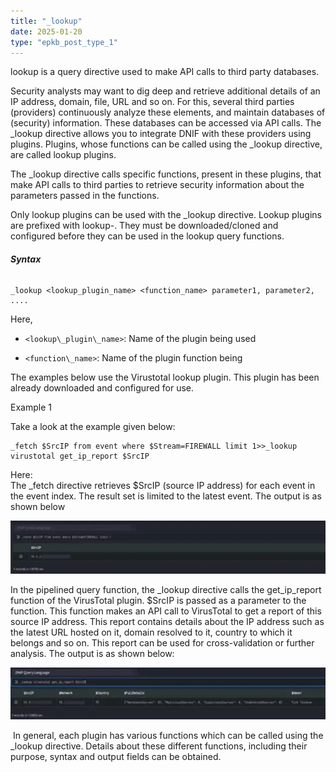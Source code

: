 ```yaml
---
title: "_lookup"
date: 2025-01-20
type: "epkb_post_type_1"
---
```


  
lookup is a query directive used to make API calls to third party databases.

Security analysts may want to dig deep and retrieve additional details of an IP address, domain, file, URL and so on. For this, several third parties (providers) continuously analyze these elements, and maintain databases of (security) information. These databases can be accessed via API calls. The \_lookup directive allows you to integrate DNIF with these providers using plugins. Plugins, whose functions can be called using the \_lookup directive, are called lookup plugins.

The \_lookup directive calls specific functions, present in these plugins, that make API calls to third parties to retrieve security information about the parameters passed in the functions.

Only lookup plugins can be used with the \_lookup directive. Lookup plugins are prefixed with lookup-. They must be downloaded/cloned and configured before they can be used in the lookup query functions.

###### **Syntax**

```
_lookup <lookup_plugin_name> <function_name> parameter1, parameter2, ....
```

Here,

- `<lookup\_plugin\_name>`: Name of the plugin being used

- `<function\_name>`: Name of the plugin function being

The examples below use the Virustotal lookup plugin. This plugin has been already downloaded and configured for use.

Example 1

Take a look at the example given below:

```
_fetch $SrcIP from event where $Stream=FIREWALL limit 1>>_lookup virustotal get_ip_report $SrcIP
```

Here:  
The \_fetch directive retrieves $SrcIP (source IP address) for each event in the event index. The result set is limited to the latest event. The output is as shown below

![image 1-Dec-06-2023-06-17-32-6700-AM](./images-_lookup/_lookup-1.png)

In the pipelined query function, the \_lookup directive calls the get\_ip\_report function of the VirusTotal plugin. $SrcIP is passed as a parameter to the function. This function makes an API call to VirusTotal to get a report of this source IP address. This report contains details about the IP address such as the latest URL hosted on it, domain resolved to it, country to which it belongs and so on. This report can be used for cross-validation or further analysis. The output is as shown below:

![image 2-Dec-06-2023-06-17-48-4108-AM](./images-_lookup/_lookup-2.png)

 In general, each plugin has various functions which can be called using the \_lookup directive. Details about these different functions, including their purpose, syntax and output fields can be obtained.
